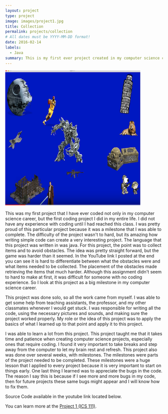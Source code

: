 ```yaml
---
layout: project
type: project
image: images/project1.jpg
title: Collection 
permalink: projects/collection
# All dates must be YYYY-MM-DD format!
date: 2016-02-14
labels:
  - Java 
summary: This is my first ever project created in my computer science career, I hope you all enjoy! 
---
```


<img class="ui medium right floated image" src="/images/project1.1.png">

This was my first project that I have ever coded not only in my computer science career, but the first coding project I did in my entire life. I did not have any experience with coding until I had reached this class. I was pretty proud of this particular project because it was a milestone that I was able to complete. The difficulty of the project wasn't to hard, but its amazing how writing simple code can create a very interesting project. The language that this project was written in was java. For this project, the point was to collect items and to avoid obstacles. The idea was pretty straight forward, but the game was harder than it seemed. In the YouTube link I posted at the end you can see it is hard to differentiate between what the obstacles were and what items needed to be collected. The placement of the obstacles made retrieving the items that much harder. Although this assignment didn't seem to hard to make at first, it was difficult for someone with no coding experience. So I look at this project as a big milestone in my computer science career. 

This project was done solo, so all the work came from myself. I was able to get some help from teaching assistants, the professor, and my other classmates whenever I would get stuck. I was responsible for writing all the code, using the necessary pictures and sounds, and making sure the project worked properly. My role or the idea of this project was to apply the basics of what I learned up to that point and apply it to this project. 

I was able to learn a lot from this project. This project taught me that it takes time and patience when creating computer science projects, especially ones that require coding. I found it very important to take breaks and step away from the computer to let my brain rest and refresh. This project also was done over several weeks, with milestones. The milestones were parts of the project needed to be completed. These milestones were a huge lesson that I applied to every project because it is very important to start on things early. One last thing I learned was to appreciate the bugs in the code. The reason I say this is because if I see more and more bugs in my code, then for future projects these same bugs might appear and I will know how to fix them. 

Source Code available in the youtube link located below. 

You can learn more at the [Project 1 (ICS 111)](https://www.youtube.com/watch?v=8Ivwb-3eVxQ).



